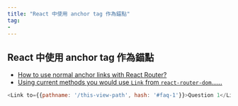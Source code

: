 ```yaml
---
title: "React 中使用 anchor tag 作為錨點"
tag: 
- 
---
```


##  React 中使用 anchor tag 作為錨點

- [How to use normal anchor links with React Router?](https://thewebdev.info/2022/03/08/how-to-use-normal-anchor-links-with-react-router/)
- [Using current methods you would use `Link` from `react-router-dom`......](https://stackoverflow.com/a/66861030)

```javascript
<Link to={{pathname: '/this-view-path', hash: '#faq-1'}}>Question 1</Link>
```